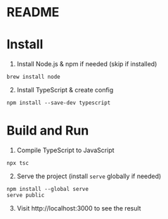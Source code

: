# README

# Install

1. Install Node.js & npm if needed (skip if installed)
```
brew install node
```

2. Install TypeScript & create config
```
npm install --save-dev typescript
```

# Build and Run

1. Compile TypeScript to JavaScript
```
npx tsc
```

2. Serve the project (install `serve` globally if needed)
```
npm install --global serve
serve public
```

3. Visit http://localhost:3000 to see the result
